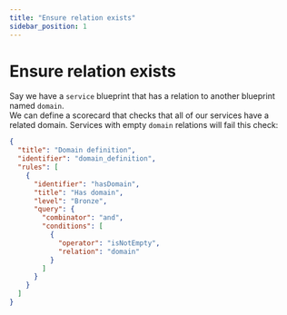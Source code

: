 ```yaml
---
title: "Ensure relation exists"
sidebar_position: 1
---
```

# Ensure relation exists

Say we have a `service` blueprint that has a relation to another blueprint named `domain`.  
We can define a scorecard that checks that all of our services have a related domain. Services with empty `domain` relations will fail this check:

```json showLineNumbers
{
  "title": "Domain definition",
  "identifier": "domain_definition",
  "rules": [
    {
      "identifier": "hasDomain",
      "title": "Has domain",
      "level": "Bronze",
      "query": {
        "combinator": "and",
        "conditions": [
          {
            "operator": "isNotEmpty",
            "relation": "domain"
          }
        ]
      }
    }
  ]
}
```